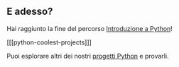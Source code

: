 ## E adesso?

Hai raggiunto la fine del percorso [Introduzione a Python](https://projects.raspberrypi.org/en/pathways/python-intro)!

[[[python-coolest-projects]]]

Puoi esplorare altri dei nostri [progetti Python](https://projects.raspberrypi.org/en/projects?software%5B%5D=python) e provarli.
